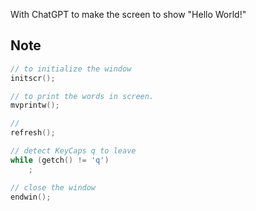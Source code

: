 With ChatGPT to make the screen to show "Hello World!"

## Note

```cpp
// to initialize the window
initscr();

// to print the words in screen.
mvprintw();

// 
refresh();

// detect KeyCaps q to leave
while (getch() != 'q')
    ;

// close the window
endwin();
```